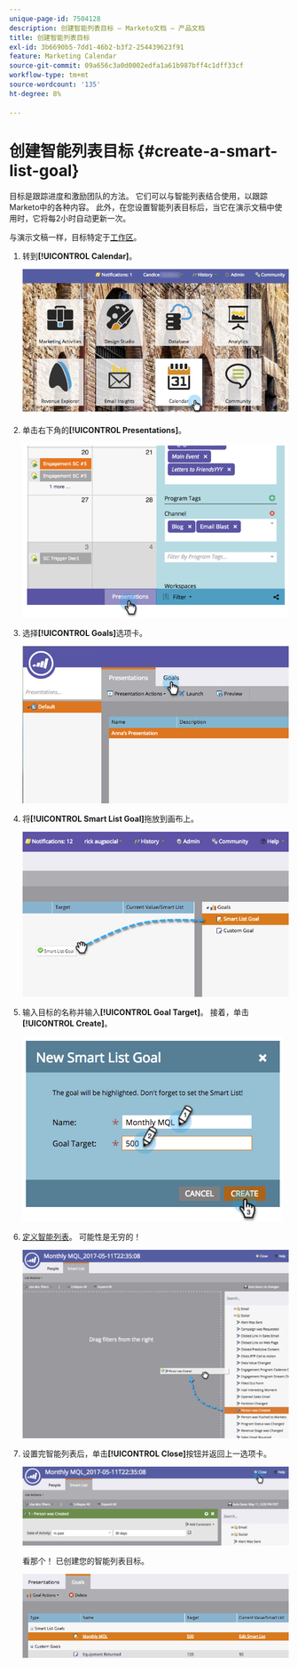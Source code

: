 ```yaml
---
unique-page-id: 7504128
description: 创建智能列表目标 — Marketo文档 — 产品文档
title: 创建智能列表目标
exl-id: 3b6690b5-7dd1-46b2-b3f2-254439623f91
feature: Marketing Calendar
source-git-commit: 09a656c3a0d0002edfa1a61b987bff4c1dff33cf
workflow-type: tm+mt
source-wordcount: '135'
ht-degree: 8%

---
```


# 创建智能列表目标 {#create-a-smart-list-goal}

目标是跟踪进度和激励团队的方法。 它们可以与智能列表结合使用，以跟踪Marketo中的各种内容。 此外，在您设置智能列表目标后，当它在演示文稿中使用时，它将每2小时自动更新一次。

与演示文稿一样，目标特定于[工作区](/help/marketo/product-docs/administration/workspaces-and-person-partitions/understanding-workspaces-and-person-partitions.md)。

1. 转到&#x200B;**[!UICONTROL Calendar]**。

   ![](assets/2017-05-10-15-30-47-1.png)

1. 单击右下角的&#x200B;**[!UICONTROL Presentations]**。

   ![](assets/image2015-3-24-12-3a2-3a55.png)

1. 选择&#x200B;**[!UICONTROL Goals]**&#x200B;选项卡。

   ![](assets/image2015-3-26-12-3a25-3a17.png)

1. 将&#x200B;**[!UICONTROL Smart List Goal]**&#x200B;拖放到画布上。

   ![](assets/image2015-3-24-12-3a47-3a36.png)

1. 输入目标的名称并输入&#x200B;**[!UICONTROL Goal Target]**。 接着，单击 **[!UICONTROL Create]**。

   ![](assets/image2015-3-24-12-3a50-3a6.png)

1. [定义智能列表](/help/marketo/product-docs/core-marketo-concepts/smart-lists-and-static-lists/creating-a-smart-list/find-and-add-filters-to-a-smart-list.md)。 可能性是无穷的！

   ![](assets/mql.png)

1. 设置完智能列表后，单击&#x200B;**[!UICONTROL Close]**&#x200B;按钮并返回上一选项卡。

   ![](assets/mql2.png)

   看那个！ 已创建您的智能列表目标。

   ![](assets/image2015-3-24-13-3a0-3a35.png)

